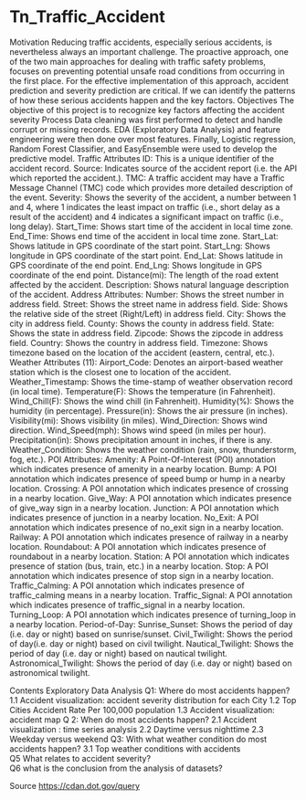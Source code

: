 
# Tn_Traffic_Accident
Motivation
Reducing traffic accidents, especially serious accidents, is nevertheless always an important challenge. The proactive approach, one of the two main approaches for dealing with traffic safety problems, focuses on preventing potential unsafe road conditions from occurring in the first place. For the effective implementation of this approach, accident prediction and severity prediction are critical. If we can identify the patterns of how these serious accidents happen and the key factors.
Objectives
The objective of this project is to recognize key factors affecting the accident severity
Process
Data cleaning was first performed to detect and handle corrupt or missing records. EDA (Exploratory Data Analysis) and feature engineering were then done over most features. Finally, Logistic regression, Random Forest Classifier, and EasyEnsemble were used to develop the predictive model.
Traffic Attributes
ID: This is a unique identifier of the accident record.
Source: Indicates source of the accident report (i.e. the API which reported the accident.).
TMC: A traffic accident may have a Traffic Message Channel (TMC) code which provides more detailed description of the event.
Severity: Shows the severity of the accident, a number between 1 and 4, where 1 indicates the least impact on traffic (i.e., short delay as a result of the accident) and 4 indicates a significant impact on traffic (i.e., long delay).
Start_Time: Shows start time of the accident in local time zone.
End_Time: Shows end time of the accident in local time zone.
Start_Lat: Shows latitude in GPS coordinate of the start point.
Start_Lng: Shows longitude in GPS coordinate of the start point.
End_Lat: Shows latitude in GPS coordinate of the end point.
End_Lng: Shows longitude in GPS coordinate of the end point.
Distance(mi): The length of the road extent affected by the accident.
Description: Shows natural language description of the accident.
Address Attributes:
Number: Shows the street number in address field.
Street: Shows the street name in address field.
Side: Shows the relative side of the street (Right/Left) in address field.
City: Shows the city in address field.
County: Shows the county in address field.
State: Shows the state in address field.
Zipcode: Shows the zipcode in address field.
Country: Shows the country in address field.
Timezone: Shows timezone based on the location of the accident (eastern, central, etc.).
Weather Attributes (11):
Airport_Code: Denotes an airport-based weather station which is the closest one to location of the accident.
Weather_Timestamp: Shows the time-stamp of weather observation record (in local time).
Temperature(F): Shows the temperature (in Fahrenheit).
Wind_Chill(F): Shows the wind chill (in Fahrenheit).
Humidity(%): Shows the humidity (in percentage).
Pressure(in): Shows the air pressure (in inches).
Visibility(mi): Shows visibility (in miles).
Wind_Direction: Shows wind direction.
Wind_Speed(mph): Shows wind speed (in miles per hour).
Precipitation(in): Shows precipitation amount in inches, if there is any.
Weather_Condition: Shows the weather condition (rain, snow, thunderstorm, fog, etc.).
POI Attributes:
Amenity: A Point-Of-Interest (POI) annotation which indicates presence of amenity in a nearby location.
Bump: A POI annotation which indicates presence of speed bump or hump in a nearby location.
Crossing: A POI annotation which indicates presence of crossing in a nearby location.
Give_Way: A POI annotation which indicates presence of give_way sign in a nearby location.
Junction: A POI annotation which indicates presence of junction in a nearby location.
No_Exit: A POI annotation which indicates presence of no_exit sign in a nearby location.
Railway: A POI annotation which indicates presence of railway in a nearby location.
Roundabout: A POI annotation which indicates presence of roundabout in a nearby location.
Station: A POI annotation which indicates presence of station (bus, train, etc.) in a nearby location.
Stop: A POI annotation which indicates presence of stop sign in a nearby location.
Traffic_Calming: A POI annotation which indicates presence of traffic_calming means in a nearby location.
Traffic_Signal: A POI annotation which indicates presence of traffic_signal in a nearby location.
Turning_Loop: A POI annotation which indicates presence of turning_loop in a nearby location.
Period-of-Day:
Sunrise_Sunset: Shows the period of day (i.e. day or night) based on sunrise/sunset.
Civil_Twilight: Shows the period of day(i.e. day or night) based on civil twilight.
Nautical_Twilight: Shows the period of day (i.e. day or night) based on nautical twilight.
Astronomical_Twilight: Shows the period of day (i.e. day or night) based on astronomical twilight.

Contents
Exploratory Data Analysis
Q1: Where do most accidents happen?
      1.1 Accident visualization: accident severity distribution for each City
      1.2 Top Cities Accident Rate Per 100,000 population
      1.3 Accident visualization: accident map
Q 2: When do most accidents happen?
       2.1 Accident visualization : time series analysis
      2.2 Daytime versus nighttime
      2.3 Weekday versus weekend
Q3: With what weather condition do most accidents happen?
        3.1    Top weather conditions with accidents  
Q5 What relates to accident severity?   
Q6 what is the conclusion from the analysis of datasets?


Source
 https://cdan.dot.gov/query 
